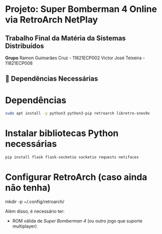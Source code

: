 # Projeto: Super Bomberman 4 Online via RetroArch NetPlay  

## Trabalho Final da Matéria da Sistemas Distribuídos
**Grupo**
Ramon Guimarães Cruz - 11821ECP002
Victor José Teixeira - 11821ECP008

## 🧰 Dependências Necessárias

# Dependências
```bash
sudo apt install -y python3 python3-pip retroarch libretro-snes9x
```

# Instalar bibliotecas Python necessárias
```bash
pip install flask flask-socketio socketio requests netifaces
```

# Configurar RetroArch (caso ainda não tenha)
mkdir -p ~/.config/retroarch/

Além disso, é necessário ter:
- ROM válida de *Super Bomberman 4* (ou outro jogo que suporte multiplayer)

